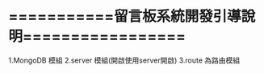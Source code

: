 ===========留言板系統開發引導說明=================
===========================================
1.MongoDB 模組
2.server 模組(開啟使用server開啟)
3.route 為路由模組